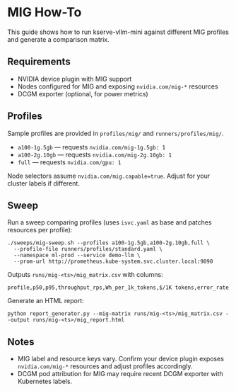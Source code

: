 # MIG How-To

This guide shows how to run kserve-vllm-mini against different MIG profiles and generate a comparison matrix.

## Requirements

- NVIDIA device plugin with MIG support
- Nodes configured for MIG and exposing `nvidia.com/mig-*` resources
- DCGM exporter (optional, for power metrics)

## Profiles

Sample profiles are provided in `profiles/mig/` and `runners/profiles/mig/`.

- `a100-1g.5gb` — requests `nvidia.com/mig-1g.5gb: 1`
- `a100-2g.10gb` — requests `nvidia.com/mig-2g.10gb: 1`
- `full` — requests `nvidia.com/gpu: 1`

Node selectors assume `nvidia.com/mig.capable=true`. Adjust for your cluster labels if different.

## Sweep

Run a sweep comparing profiles (uses `isvc.yaml` as base and patches resources per profile):

```
./sweeps/mig-sweep.sh --profiles a100-1g.5gb,a100-2g.10gb,full \
  --profile-file runners/profiles/standard.yaml \
  --namespace ml-prod --service demo-llm \
  --prom-url http://prometheus.kube-system.svc.cluster.local:9090
```

Outputs `runs/mig-<ts>/mig_matrix.csv` with columns:

```
profile,p50,p95,throughput_rps,Wh_per_1k_tokens,$/1K tokens,error_rate
```

Generate an HTML report:

```
python report_generator.py --mig-matrix runs/mig-<ts>/mig_matrix.csv --output runs/mig-<ts>/mig_report.html
```

## Notes

- MIG label and resource keys vary. Confirm your device plugin exposes `nvidia.com/mig-*` resources and adjust profiles accordingly.
- DCGM pod attribution for MIG may require recent DCGM exporter with Kubernetes labels.
